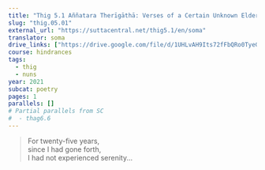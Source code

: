 ```yaml
---
title: "Thig 5.1 Aññatara Therīgāthā: Verses of a Certain Unknown Elder"
slug: "thig.05.01"
external_url: "https://suttacentral.net/thig5.1/en/soma"
translator: soma
drive_links: ["https://drive.google.com/file/d/1UHLvAH9Its72fFbQRo0TyeGvsAY9CAVT/view?usp=drivesdk"]
course: hindrances
tags:
  - thig
  - nuns
year: 2021
subcat: poetry
pages: 1
parallels: []
# Partial parallels from SC
#  - thag6.6
---
```


> For twenty-five years,  
since I had gone forth,  
I had not experienced serenity...
